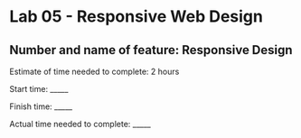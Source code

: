 # Lab 05 - Responsive Web Design

## Number and name of feature: Responsive Design

Estimate of time needed to complete: 2 hours

Start time: _____

Finish time: _____

Actual time needed to complete: _____